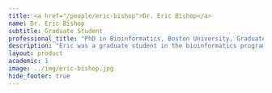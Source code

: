```yaml
---
title: <a href="/people/eric-bishop">Dr. Eric Bishop</a>
name: Dr. Eric Bishop
subtitle: Graduate Student
professional_title: "PhD in Bioinformatics, Boston University, Graduate student (2008-2012)"  # Joined professional titles
description: "Eric was a graduate student in the bioinformatics program at Boston University and worked on analysis of next-generation sequencing data from ChIP-seq and GRO-seq experiments. After his PhD, he is working as a programmer/consultant."
layout: product
academic: 1
image: ../img/eric-bishop.jpg
hide_footer: true
---
```

